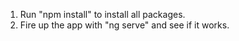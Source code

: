 1. Run "npm install" to install all packages.
2. Fire up the app with "ng serve" and see if it works.